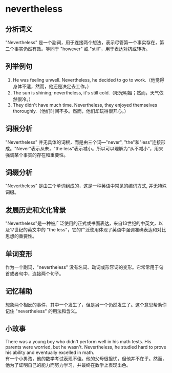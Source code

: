 # nevertheless

## 分析词义

  

"Nevertheless" 是一个副词，用于连接两个想法，表示尽管第一个事实存在，第二个事实仍然有效。等同于 "however" 或 "still"，用于表达对抗或转折。

  

## 列举例句

  

1.  He was feeling unwell. Nevertheless, he decided to go to work.（他觉得身体不适，然而，他还是决定去工作。）
2.  The sun is shining; nevertheless, it's still cold.（阳光明媚；然而，天气依然很冷。）
3.  They didn't have much time. Nevertheless, they enjoyed themselves thoroughly.（他们时间不多。然而，他们却玩得很开心。）

  

## 词根分析

  

"Nevertheless" 并无具体的词根，而是由三个词—"never", "the"和"less"连接形成。"Never"表示从未，"the less"表示减小。所以可以理解为“从不减小”，用来强调某个事实的存在和重要性。

  

## 词缀分析

  

"Nevertheless" 是由三个单词组成的，这是一种英语中常见的编词方式, 并无特殊词缀。

  

## 发展历史和文化背景

  

"Nevertheless"是一种被广泛使用的正式或书面表达，来自13世纪的中英文，以及17世纪的英文中的 "the less"，它的广泛使用体现了英语中强调准确表达和对比思想的重要性。

  

## 单词变形

  

作为一个副词，"nevertheless" 没有名词、动词或形容词的变形。它常常用于句首或者句中，连接两个句子。

  

## 记忆辅助

  

想象两个相反的事件，其中一个发生了，但是另一个仍然发生了。这个意思帮助你记住 "nevertheless" 的用法和含义。

  

## 小故事

  

There was a young boy who didn't perform well in his math tests. His parents were worried, but he wasn't. Nevertheless, he studied hard to prove his ability and eventually excelled in math.  
有一个小男孩，他的数学考试表现不佳。他的父母很担忧，但他并不在乎。然而，他为了证明自己的能力而努力学习，并最终在数学上表现出色。
